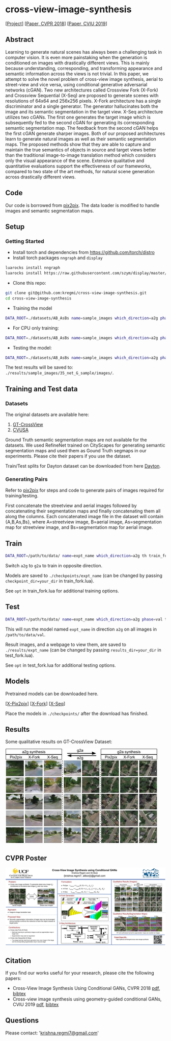 # cross-view-image-synthesis
[[Project](https://kregmi.github.io/cross-view-image-synthesis)] [[Paper, CVPR 2018](http://openaccess.thecvf.com/content_cvpr_2018/papers/Regmi_Cross-View_Image_Synthesis_CVPR_2018_paper.pdf)] [[Paper, CVIU 2019](https://arxiv.org/pdf/1808.05469.pdf)]


## Abstract
Learning to generate natural scenes has always been a challenging task in computer vision. It is even more painstaking when the generation is conditioned on images with drastically different views. This is mainly because understanding, corresponding, and transforming appearance and semantic information across the views is not trivial. In this paper, we attempt to solve the novel problem of cross-view image synthesis, aerial to street-view and vice versa, using conditional generative adversarial networks (cGAN). Two new architectures called Crossview Fork (X-Fork) and Crossview Sequential (X-Seq) are proposed to generate scenes with resolutions of 64x64 and 256x256 pixels. X-Fork architecture has a single discriminator and a single generator. The generator hallucinates both the image and its semantic segmentation in the target view. X-Seq architecture utilizes two cGANs. The first one generates the target image which is subsequently fed to the second cGAN for generating its corresponding semantic segmentation map. The feedback from the second cGAN helps the first cGAN generate sharper images. Both of our proposed architectures learn to generate natural images as well as their semantic segmentation maps. The proposed methods show that they are able to capture and maintain the true semantics of objects in source and target views better than the traditional image-to-image translation method which considers only the visual appearance of the scene. Extensive qualitative and quantitative evaluations support the effectiveness of our frameworks, compared to two state of the art methods, for natural scene generation across drastically different views.

## Code
Our code is borrowed from [pix2pix](https://github.com/phillipi/pix2pix). The data loader is modified to handle images and semantic segmentation maps.

## Setup

### Getting Started
- Install torch and dependencies from https://github.com/torch/distro
- Install torch packages `nngraph` and `display`
```bash
luarocks install nngraph
luarocks install https://raw.githubusercontent.com/szym/display/master/display-scm-0.rockspec
```
- Clone this repo:
```bash
git clone git@github.com:kregmi/cross-view-image-synthesis.git
cd cross-view-image-synthesis
```

- Training the model
```bash
DATA_ROOT=./datasets/AB_AsBs name=sample_images which_direction=a2g phase=sample th train_fork.lua
```
- For CPU only training: 
```bash
DATA_ROOT=./datasets/AB_AsBs name=sample_images which_direction=a2g phase=sample gpu=0 cudnn=0 th train_fork.lua
```
- Testing the model:
```bash
DATA_ROOT=./datasets/AB_AsBs name=sample_images which_direction=a2g phase=sample which_epoch=35 th test_fork.lua 
```
The test results will be saved to: `./results/sample_images/35_net_G_sample/images/`.

## Training and Test data
### Datasets
The original datasets are available here:
1. [GT-CrossView](https://github.com/lugiavn/gt-crossview)
2. [CVUSA](http://cs.uky.edu/~jacobs/datasets/cvusa/)

Ground Truth semantic segmentation maps are not available for the datasets. We used RefineNet trained on CityScapes for generating semantic segmentation maps and used them as Gound Truth segmaps in our experiments. Please cite their papers if you use the dataset.

Train/Test splits for Dayton dataset can be downloaded from here [Dayton](https://github.com/kregmi/cross-view-image-synthesis/tree/master/datasets/dayton_split). 

### Generating Pairs
Refer to [pix2pix](https://github.com/phillipi/pix2pix/blob/master/scripts/combine_A_and_B.py) for steps and code to generate pairs of images required for training/testing.

First concatenate the streetview and aerial images followed by concatenating their segmentation maps and finally concatenating them all along the columns. Each concatenated image file in the dataset will contain {A,B,As,Bs}, 
where A=streetview image, B=aerial image, As=segmentation map for streetview image, and Bs=segmentation map for aerial image.

## Train
```bash
DATA_ROOT=/path/to/data/ name=expt_name which_direction=a2g th train_fork.lua
```
Switch `a2g` to `g2a` to train in opposite direction.

Models are saved to `./checkpoints/expt_name` (can be changed by passing `checkpoint_dir=your_dir` in train_fork.lua).

See `opt` in train_fork.lua for additional training options.

## Test
```bash
DATA_ROOT=/path/to/data/ name=expt_name which_direction=a2g phase=val th test_fork.lua
```

This will run the model named `expt_name` in direction `a2g` on all images in `/path/to/data/val`.

Result images, and a webpage to view them, are saved to `./results/expt_name` (can be changed by passing `results_dir=your_dir` in test_fork.lua).

See `opt` in test_fork.lua for additional testing options.

## Models
Pretrained models can be downloaded here.

[[X-Pix2pix]](https://drive.google.com/open?id=1y5E4XNWiYz5s80Yb9TwVyqFqnZJ3byoJ)   [[X-Fork]](https://drive.google.com/open?id=1DsXaEJJy_iHjd819ZU_zKu8x3VzHHCYO)   [[X-Seq](https://drive.google.com/open?id=11VA_ipbSv6Y_cqNG0BouQwK8LbiJEgiX)]

Place the models in `./checkpoints/` after the download has finished.

## Results

Some qualitative results on GT-CrossView Dataset:

![result](resources/test_256.jpg)

## CVPR Poster
![poster](resources/cross-view-image-synthesis-poster.jpg)


## Citation
If you find our works useful for your research, please cite the following papers: 
- Cross-View Image Synthesis Using Conditional GANs, CVPR 2018 [pdf](http://openaccess.thecvf.com/content_cvpr_2018/papers/Regmi_Cross-View_Image_Synthesis_CVPR_2018_paper.pdf), [bibtex](https://github.com/kregmi/cross-view-image-synthesis/tree/master/resources/bibtex_cvpr.txt)
- Cross-view image synthesis using geometry-guided conditional GANs, CVIU 2019 [pdf](https://arxiv.org/pdf/1808.05469.pdf), [bibtex](https://github.com/kregmi/cross-view-image-synthesis/tree/master/resources/bibtex_cviu.txt)

## Questions

Please contact: 'krishna.regmi7@gmail.com'
